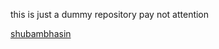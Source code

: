 this is just a dummy repository pay not attention

[shubambhasin](http://instagram.com/shubambhasin)